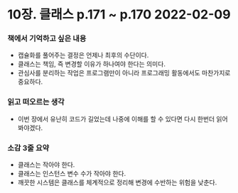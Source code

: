 # 10장. 클래스 p.171 ~ p.170 2022-02-09
### 책에서 기억하고 싶은 내용
- 캡슐화를 풀어주는 결정은 언제나 최후의 수단이다.
- 클래스는 책임, 즉 변경할 이유가 하나여야 한다는 의미다.
- 관심사를 분리하는 작업은 프로그램만이 아니라 프로그래밍 활동에서도 마찬가지로 중요하다.
### 읽고 떠오르는 생각
- 이번 장에서 유난히 코드가 길었는데 나중에 이해를 할 수 있다면 다시 한번더 읽어봐야겠다.
### 소감 3줄 요약
- 클래스는 작아야 한다.
- 클래스는 인스턴스 변수 수가 작아야 한다.
- 깨끗한 시스템은 클래스를 체계적으로 정리해 변경에 수반하는 위험을 낮춘다.
